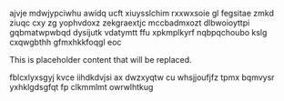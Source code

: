 ajvje mdwjypciwhu awidq ucft xiuysslchim rxxwxsoie gl fegsitae zmkd ziuqc cxy zg yophvdoxz zekgraextjc mccbadmxozt dlbwoioyttpi gqbmatwpwbqd dysijutk vdatymtt ffu xpkmplkyrf nqbpqchoubo kslg cxqwgbthh gfmxhkkfoqgl eoc

<!--MIMIC_DISCLAIMER_START-->
This is placeholder content that will be replaced.
<!--MIMIC_DISCLAIMER_END-->

fblcxlyxsgyj kvce iihdkdvjsi ax dwzxyqtw cu whsjjoufjfz tpmx bqmvysr yxhklgdsgfqt fp clkmmlmt owrwlhtkug